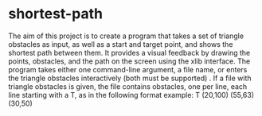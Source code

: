 # shortest-path
The aim of this project is to create a program that takes a set of 
triangle obstacles as input, as well as a start and target point, 
and shows the shortest path between them.
It provides a visual feedback by drawing the points, obstacles, 
and the path on the screen using the xlib interface. The program takes 
either one command-line argument, a file name, or enters the triangle 
obstacles interactively (both must be supported) . If a file with 
triangle obstacles is given, the file contains obstacles, one per line, 
each line starting with a T, as in the following format example: 
T (20,100) (55,63) (30,50)
